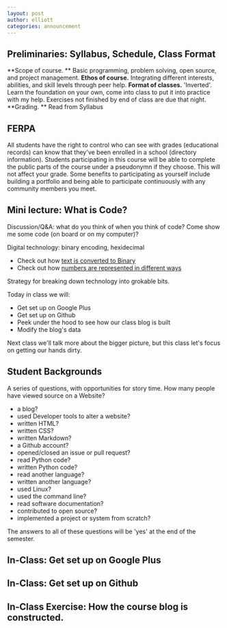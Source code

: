 ```yaml
---
layout: post
author: elliott
categories: announcement
---
```


## Preliminaries:  Syllabus, Schedule, Class Format

**Scope of course. ** Basic programming, problem solving, open source, and project management.
**Ethos of course.**  Integrating different interests, abilities, and skill levels through peer help.
**Format of classes.** 'Inverted'.  Learn the foundation on your own, come into class to put it into practice with my help.  Exercises not finished by end of class are due that night.
**Grading. ** Read from Syllabus

## FERPA

All students have the right to control who can see with grades (educational records) can know that they've been enrolled in a school (directory information).  Students participating in this course will be able to complete the public parts of the course under a pseudonymn if they choose.  This will not affect your grade.  Some benefits to participating as yourself include building a portfolio and being able to participate continuously with any community members you meet.

## Mini lecture: What is Code?

Discussion/Q&A: what do you think of when you think of code?  Come show me some code (on board or on my computer)?

Digital technology: binary encoding, hexidecimal

* Check out how [text is converted to Binary](http://www.roubaixinteractive.com/PlayGround/Binary_Conversion/Binary_To_Text.asp)
* Check out how [numbers are represented in different ways](http://en.wikipedia.org/wiki/Computer_number_format)

Strategy for breaking down technology into grokable bits.

Today in class we will:

* Get set up on Google Plus
* Get set up on Github
* Peek under the hood to see how our class blog is built
* Modify the blog's data  

Next class we'll talk more about the bigger picture, but this class let's focus on getting our hands dirty.

## Student Backgrounds

A series of questions, with opportunities for story time.
How many people have viewed source on a Website?

* a blog?
* used Developer tools to alter a website?
* written HTML?
* written CSS?
* written Markdown?
* a Github account?
* opened/closed an issue or pull request?
* read Python code?
* written Python code?
* read another language?
* written another language?
* used Linux?
* used the command line?
* read software documentation?
* contributed to open source?
* implemented a project or system from scratch?

The answers to all of these questions will be 'yes' at the end of the semester.

## In-Class: Get set up on Google Plus

## In-Class: Get set up on Github

## In-Class Exercise: How the course blog is constructed.
